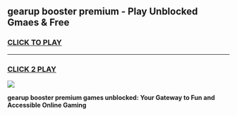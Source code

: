
## gearup booster premium - Play Unblocked Gmaes & Free
<h3>
<a href="https://premium.freeplayer.one?title=gearup_booster_premium&ref=20F">CLICK TO PLAY</a></h3>
<hr>

<h3>
<a href="https://premium.freeplayer.one?title=gearup_booster_premium&ref=20F">CLICK 2 PLAY</a>
  
</h3>

<a href="https://premium.freeplayer.one?title=gearup_booster_premium&ref=20F/"><img src="https://clearcache.store/games.png"></a>


**gearup booster premium games unblocked: Your Gateway to Fun and Accessible Online Gaming**
